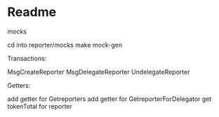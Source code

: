 # Readme

mocks

cd into reporter/mocks
make mock-gen

Transactions:

MsgCreateReporter
MsgDelegateReporter
UndelegateReporter

Getters:

add getter for Getreporters
add getter for GetreporterForDelegator
get tokenTotal for reporter
